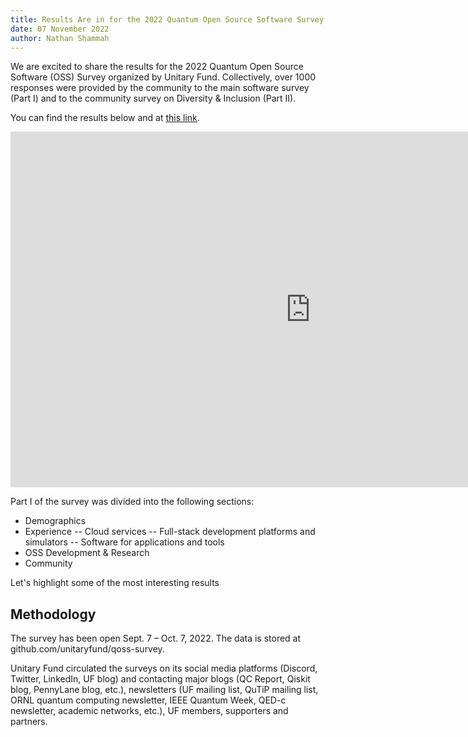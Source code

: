```yaml
---
title: Results Are in for the 2022 Quantum Open Source Software Survey!
date: 07 November 2022
author: Nathan Shammah
---
```



We are excited to share the results for the 2022 Quantum Open Source Software (OSS) Survey organized by Unitary Fund. Collectively, over 1000 responses were provided by the community to the main software survey (Part I) and to the community survey on Diversity & Inclusion (Part II).

You can find the results below and at [this link](https://docs.google.com/presentation/d/e/2PACX-1vRjda57eKp7sLZENSJ7x83To2r0ja7XmW5sYaEobmYlvDKw122gagKm1j_qYm820054VbpFL0zZGjug/pub?start=false&loop=false&delayms=3000).

<iframe src="https://docs.google.com/presentation/d/e/2PACX-1vRjda57eKp7sLZENSJ7x83To2r0ja7XmW5sYaEobmYlvDKw122gagKm1j_qYm820054VbpFL0zZGjug/embed?start=false&loop=false&delayms=3000" frameborder="0" width="960" height="569" allowfullscreen="true" mozallowfullscreen="true" webkitallowfullscreen="true"></iframe>


Part I of the survey was divided into the following sections:

- Demographics
- Experience
-- Cloud services
-- Full-stack development platforms and simulators
-- Software for applications and tools
- OSS Development & Research
- Community

Let's highlight some of the most interesting results



## Methodology

The survey has been open  Sept. 7 – Oct. 7, 2022. The data is stored at github.com/unitaryfund/qoss-survey.

Unitary Fund circulated the surveys on its social media platforms (Discord, Twitter, LinkedIn, UF blog) and contacting major blogs (QC Report, Qiskit blog, PennyLane blog, etc.), newsletters (UF mailing list, QuTiP mailing list, ORNL quantum computing newsletter, IEEE Quantum Week, QED-c newsletter, academic networks, etc.), UF members, supporters and partners.
